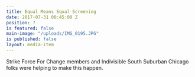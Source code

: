 ```yaml
---
title: Equal Means Equal Screening
date: 2017-07-31 00:45:00 Z
position: 7
is featured: false
main-image: "/uploads/IMG_0195.JPG"
is published: false
layout: media-item
---
```


Strike Force For Change members and Indivisible South Suburban Chicago folks were helping to make this happen. 